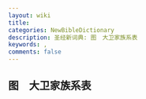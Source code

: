 ```yaml
---
layout: wiki
title: 
categories: NewBibleDictionary
description: 圣经新词典: 图　大卫家族系表
keywords: , 
comments: false
---
```


## 图　大卫家族系表










